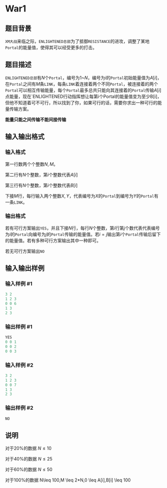 # War1

## 题目背景

`XM大战`来临之际，`ENLIGHTENED总部`为了抵御`RESISTANCE`的进攻，调整了某地`Portal`的能量值，使得其可以经受更多的打击。

## 题目描述

`ENLIGHTENED总部`有$N$个`Portal`，编号为$1$~$N$，编号为$i$的`Portal`初始能量值为$A[i]$，在`Portal`之间有$M$条`LINK`，每条`LINK`着连接着两个不同`Portal`，被连接着的两个`Portal`可以相互传输能量，每个`Portal`最多总共只能向其连接着的`Portal`传输$A[i]$点能量，现在`ENLIGHTENED行动指挥想让每第i个Portal的能量值变为至少B[i]，但他不知道着可不可行，所以找到了你，如果可行的话，需要你求出一种可行的能量传输方案。

**能量只能之间传输不能间接传输**

## 输入输出格式

### 输入格式

第一行数两个个整数$N,M$。

第二行有$N$个整数，第$i$个整数代表$A[i]$

第三行有$N$个整数，第$i$个整数代表$B[i]$

下接$M$行，每行输入两个整数$X,Y$，代表编号为$X$的`Portal`到编号为$Y$的`Portal`有一条`LINK`。

### 输出格式

若有可行方案输出`YES`，并且下接$N$行，每行$N$个整数，第$i$行第$j$个数代表代表编号为$i$的`Portal`向编号为$j$的`Portal`传输的能量值。若$i=j$输出第$i$个`Portal`传输后留下的能量值。若有多种可行方案输出其中一种即可。

若无可行方案输出`NO`

## 输入输出样例

### 输入样例 #1

```cpp
3 2 
1 2 3
0 0 6
1 3
2 3

```
### 输出样例 #1

```cpp
YES
0 0 1
0 0 2
0 0 3 
```


### 输入样例 #2

```cpp
3 2 
1 2 3
0 0 7
1 3
2 3
```


### 输出样例 #2

```cpp
NO
```


## 说明

对于$20\%$的数据 $N \leq 10$

对于$40\%$的数据 $N\leq 25$

对于$60\%$的数据 $N\leq 50$

对于100\%的数据 N\leq 100,M \leq 2*N,0 \leq A[i],B[i] \leq 100

